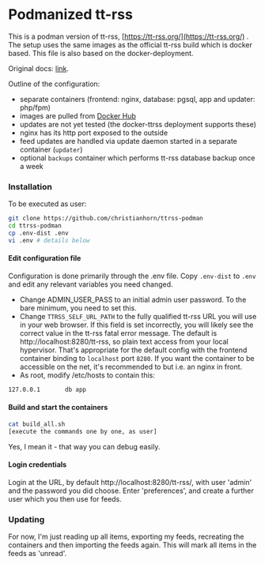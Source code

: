 # Podmanized tt-rss

This is a podman version of tt-rss, 
[https://tt-rss.org/](https://tt-rss.org/) .
The setup uses the same images as the official tt-rss build which is
docker based.  This file is also based on the docker-deployment.

Original docs: 
[link](https://git.tt-rss.org/fox/ttrss-docker-compose.git/tree/README.md).

Outline of the configuration:

 - separate containers (frontend: nginx, database: pgsql, app and updater: php/fpm)
 - images are pulled from [Docker Hub](https://hub.docker.com/u/cthulhoo) 
 - updates are not yet tested (the docker-ttrss deployment supports these)
 - nginx has its http port exposed to the outside
 - feed updates are handled via update daemon started in a separate container (`updater`)
 - optional `backups` container which performs tt-rss database backup once a week

### Installation

To be executed as user:

```sh
git clone https://github.com/christianhorn/ttrss-podman
cd ttrss-podman
cp .env-dist .env
vi .env # details below
```

#### Edit configuration file

Configuration is done primarily through the .env file.  Copy ``.env-dist`` to ``.env`` and edit any relevant variables you need changed.

* Change ADMIN_USER_PASS to an initial admin user password.  To the bare minimum, you need to set this.
* Change ``TTRSS_SELF_URL_PATH`` to the fully qualified tt-rss
URL you will use in your web browser. If this field is set incorrectly, you will
likely see the correct value in the tt-rss fatal error message.  The default is http://localhost:8280/tt-rss, so plain text access from your local hypervisor.  That's appropriate for the default config with the frontend container binding to `localhost` port `8280`. If you want the container to be
accessible on the net, it's recommended to but i.e. an nginx in front.
* As root, modify /etc/hosts to contain this:
```sh
127.0.0.1       db app
```


#### Build and start the containers

```sh
cat build_all.sh
[execute the commands one by one, as user]
```

Yes, I mean it - that way you can debug easily.

#### Login credentials

Login at the URL, by default http://localhost:8280/tt-rss/, with user 'admin' and the password you did choose. Enter 'preferences', and create a further user which you then use for feeds.

### Updating

For now, I'm just reading up all items, exporting my feeds, recreating the containers and then importing the feeds again. This will mark all items in the feeds as 'unread'.

